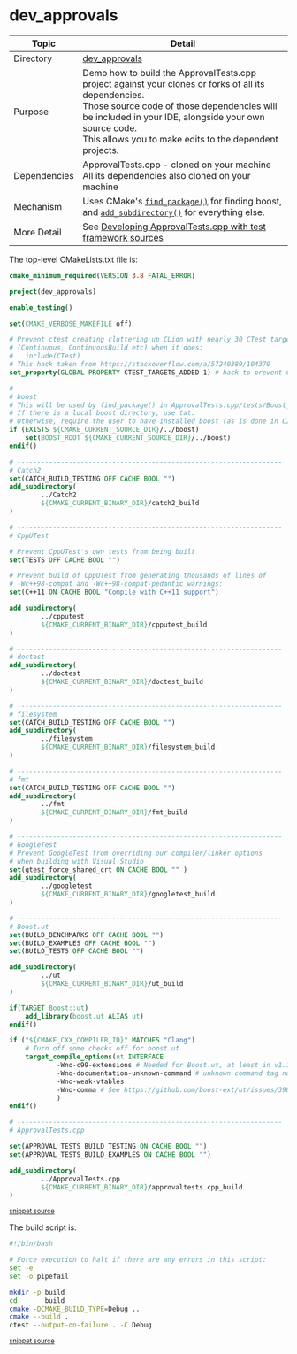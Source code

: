 <!--
GENERATED FILE - DO NOT EDIT
This file was generated by [MarkdownSnippets](https://github.com/SimonCropp/MarkdownSnippets).
Source File: /dev_approvals/mdsource/README.source.md
To change this file edit the source file and then execute ./run_markdown_templates.sh.
-->

# dev_approvals

 <!-- include: dev_approvals. path: /dev_approvals/mdsource/dev_approvals.include.md -->
| Topic        | Detail                                                       |
| ------------ | ------------------------------------------------------------ |
| Directory    | [dev_approvals](/dev_approvals/)                        |
| Purpose      | Demo how to build the ApprovalTests.cpp project against your clones or forks of all its dependencies.<br />Those source code of those dependencies will be included in your IDE, alongside your own source code.<br />This allows you to make edits to the dependent projects. |
| Dependencies | ApprovalTests.cpp - cloned on your machine<br />All its dependencies also cloned on your machine |
| Mechanism    | Uses CMake's [`find_package()`](https://cmake.org/cmake/help/latest/command/find_package.html) for finding boost, and [`add_subdirectory()`](https://cmake.org/cmake/help/latest/command/add_subdirectory.html) for everything else. |
| More Detail  | See [Developing ApprovalTests.cpp with test framework sources](https://github.com/approvals/ApprovalTests.cpp/blob/master/doc/CMakeIntegration.md#developing-approvaltestscpp-with-test-framework-sources) |
 <!-- endInclude -->

The top-level CMakeLists.txt file is:

 <!-- include: inc_dev_approvals_cmakelists. path: /dev_approvals/mdsource/inc_dev_approvals_cmakelists.include.md -->

```cmake
cmake_minimum_required(VERSION 3.8 FATAL_ERROR)

project(dev_approvals)

enable_testing()

set(CMAKE_VERBOSE_MAKEFILE off)

# Prevent ctest creating cluttering up CLion with nearly 30 CTest targets
# (Continuous, ContinuousBuild etc) when it does:
#   include(CTest)
# This hack taken from https://stackoverflow.com/a/57240389/104370
set_property(GLOBAL PROPERTY CTEST_TARGETS_ADDED 1) # hack to prevent CTest added targets

# -------------------------------------------------------------------
# boost
# This will be used by find_package() in ApprovalTests.cpp/tests/Boost_Tests
# If there is a local boost directory, use tat.
# Otherwise, require the user to have installed boost (as is done in CI builds)
if (EXISTS ${CMAKE_CURRENT_SOURCE_DIR}/../boost)
    set(BOOST_ROOT ${CMAKE_CURRENT_SOURCE_DIR}/../boost)
endif()

# -------------------------------------------------------------------
# Catch2
set(CATCH_BUILD_TESTING OFF CACHE BOOL "")
add_subdirectory(
        ../Catch2
        ${CMAKE_CURRENT_BINARY_DIR}/catch2_build
)

# -------------------------------------------------------------------
# CppUTest

# Prevent CppUTest's own tests from being built
set(TESTS OFF CACHE BOOL "")

# Prevent build of CppUTest from generating thousands of lines of
# -Wc++98-compat and -Wc++98-compat-pedantic warnings:
set(C++11 ON CACHE BOOL "Compile with C++11 support")

add_subdirectory(
        ../cpputest
        ${CMAKE_CURRENT_BINARY_DIR}/cpputest_build
)

# -------------------------------------------------------------------
# doctest
add_subdirectory(
        ../doctest
        ${CMAKE_CURRENT_BINARY_DIR}/doctest_build
)

# -------------------------------------------------------------------
# filesystem
set(CATCH_BUILD_TESTING OFF CACHE BOOL "")
add_subdirectory(
        ../filesystem
        ${CMAKE_CURRENT_BINARY_DIR}/filesystem_build
)

# -------------------------------------------------------------------
# fmt
set(CATCH_BUILD_TESTING OFF CACHE BOOL "")
add_subdirectory(
        ../fmt
        ${CMAKE_CURRENT_BINARY_DIR}/fmt_build
)

# -------------------------------------------------------------------
# GoogleTest
# Prevent GoogleTest from overriding our compiler/linker options
# when building with Visual Studio
set(gtest_force_shared_crt ON CACHE BOOL "" )
add_subdirectory(
        ../googletest
        ${CMAKE_CURRENT_BINARY_DIR}/googletest_build
)

# -------------------------------------------------------------------
# Boost.ut
set(BUILD_BENCHMARKS OFF CACHE BOOL "")
set(BUILD_EXAMPLES OFF CACHE BOOL "")
set(BUILD_TESTS OFF CACHE BOOL "")

add_subdirectory(
        ../ut
        ${CMAKE_CURRENT_BINARY_DIR}/ut_build
)

if(TARGET Boost::ut)
    add_library(boost.ut ALIAS ut)
endif()

if ("${CMAKE_CXX_COMPILER_ID}" MATCHES "Clang")
    # Turn off some checks off for boost.ut
    target_compile_options(ut INTERFACE
            -Wno-c99-extensions # Needed for Boost.ut, at least in v1.1.6
            -Wno-documentation-unknown-command # unknown command tag name \userguide
            -Wno-weak-vtables
            -Wno-comma # See https://github.com/boost-ext/ut/issues/398
            )
endif()

# -------------------------------------------------------------------
# ApprovalTests.cpp

set(APPROVAL_TESTS_BUILD_TESTING ON CACHE BOOL "")
set(APPROVAL_TESTS_BUILD_EXAMPLES ON CACHE BOOL "")

add_subdirectory(
        ../ApprovalTests.cpp
        ${CMAKE_CURRENT_BINARY_DIR}/approvaltests.cpp_build
)
```
<sup><a href='https://github.com/claremacrae/ApprovalTests.cpp.CMakeSamples/blob/main/./dev_approvals/CMakeLists.txt' title='File snippet was copied from'>snippet source</a></sup>
 <!-- endInclude -->

The build script is:

 <!-- include: inc_dev_approvals_build. path: /dev_approvals/mdsource/inc_dev_approvals_build.include.md -->

```bash
#!/bin/bash

# Force execution to halt if there are any errors in this script:
set -e
set -o pipefail

mkdir -p build
cd       build
cmake -DCMAKE_BUILD_TYPE=Debug ..
cmake --build .
ctest --output-on-failure . -C Debug
```
<sup><a href='https://github.com/claremacrae/ApprovalTests.cpp.CMakeSamples/blob/main/./dev_approvals/build.sh' title='File snippet was copied from'>snippet source</a></sup>
 <!-- endInclude -->
